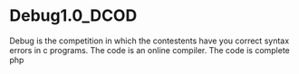# Debug1.0_DCOD
Debug is the competition in which the contestents have you correct syntax errors in c programs. The code is an online compiler. The code is complete php 
